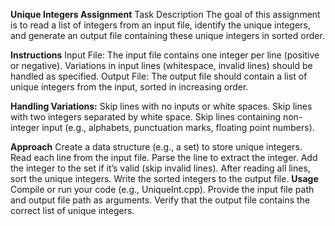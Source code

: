 **Unique Integers Assignment**
Task Description
The goal of this assignment is to read a list of integers from an input file, identify the unique integers, and generate an output file containing these unique integers in sorted order.

**Instructions**
Input File: The input file contains one integer per line (positive or negative). Variations in input lines (whitespace, invalid lines) should be handled as specified.
Output File: The output file should contain a list of unique integers from the input, sorted in increasing order.


**Handling Variations:**
Skip lines with no inputs or white spaces.
Skip lines with two integers separated by white space.
Skip lines containing non-integer input (e.g., alphabets, punctuation marks, floating point numbers).


**Approach**
Create a data structure (e.g., a set) to store unique integers.
Read each line from the input file.
Parse the line to extract the integer.
Add the integer to the set if it’s valid (skip invalid lines).
After reading all lines, sort the unique integers.
Write the sorted integers to the output file.
**Usage**
Compile or run your code (e.g., UniqueInt.cpp).
Provide the input file path and output file path as arguments.
Verify that the output file contains the correct list of unique integers.

